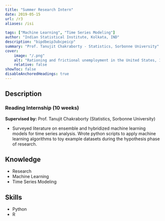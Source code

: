 ```yaml
---
title: "Summer Research Intern" 
date: 2019-05-15
url: /r3
aliases: /isi
  
tags: ["Machine Learning", "Time Series Modeling"]
author: "Indian Statistical Institute, Kolkata, IND"
description: "bipdbeip3ubcpeicp" 
summary: "Prof. Tanujit Chakraborty - Statistics, Sorbonne University" 
cover:
    image: "/.png"
    alt: "Rationing and frictional unemployment in the United States, 1964–2009"
    relative: false
showToc: false
disableAnchoredHeadings: true
---
```

## Description

### Reading Internship (10 weeks)

**Supervised by:**  Prof. Tanujit Chakraborty (Statistics, Sorbonne University)

+ Surveyed literature on ensemble and hybridized machine learning models for time series analysis. Wrote python scripts to apply machine learning algorithms to toy example datasets during the hypothesis phase of research.

## Knowledge

+ Research
+ Machine Learning
+ Time Series Modeling

## Skills

+ Python
+ R
